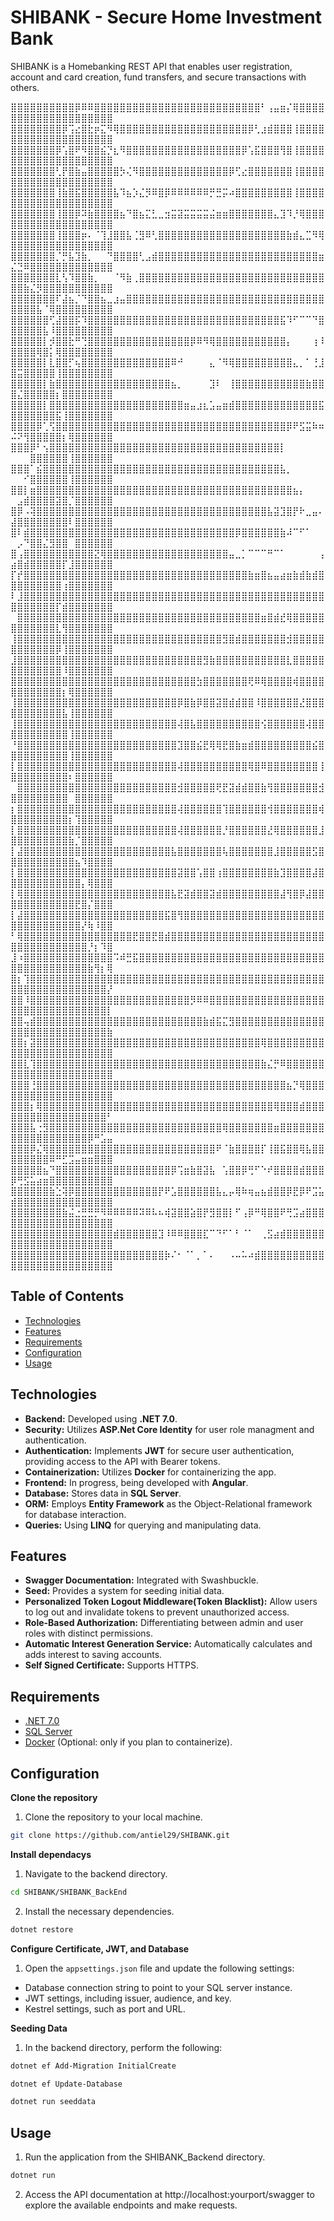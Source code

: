 # SHIBANK - Secure Home Investment Bank
SHIBANK is a Homebanking REST API that enables user registration, account and card creation, fund transfers, and secure transactions with others.

⣿⣿⣿⣿⣿⣿⣿⣿⣿⣿⡿⠿⠿⣿⣿⣿⣿⣿⣿⣿⣿⣿⣿⣿⣿⣿⣿⣿⣿⣿⣿⣿⣿⣿⣿⣿⣿⣿⣿⠃⢠⣤⣶⡌⢿⣿⣿⣿⣿⣿⣿⣿⣿⣿⣿⣿⣿⣿⣿⣿⣿⣿⣿⣿⣿
⣿⣿⣿⣿⣿⣿⣿⣿⡿⢩⣔⣿⣗⡶⣍⠻⢿⣿⣿⣿⣿⣿⣿⣿⣿⣿⣿⣿⣿⣿⣿⣿⣿⣿⣿⣿⣿⡿⢃⣰⣾⣿⣿⣿⢸⣿⣿⣿⣿⣿⣿⣿⣿⣿⣿⣿⣿⣿⣿⣿⣿⣿⣿⣿⣿
⣿⣿⣿⣿⣿⣿⣿⡿⢡⣿⠟⠻⣿⣿⣮⡙⣆⠻⣿⣿⣿⣿⣿⣿⣿⣿⣿⣿⣿⣿⣿⣿⣿⣿⣿⣿⡿⢡⣯⣿⣿⣿⢻⣿⢸⣿⣿⣿⣿⣿⣿⣿⣿⣿⣿⣿⣿⣿⣿⣿⣿⣿⣿⣿⣿
⣿⣿⣿⣿⣿⣿⣿⢃⡟⣿⣷⣤⣿⣿⣿⣿⣿⡳⢌⠻⣿⣿⣿⣿⣿⣿⣿⣿⣿⣿⣿⣿⣿⣿⡿⢋⣔⣿⣿⣿⣿⣿⣿⣿⢸⣿⣿⣿⣿⣿⣿⣿⣿⣿⣿⣿⣿⣿⣿⣿⣿⣿⣿⣿⣿
⣿⣿⣿⣿⣿⣿⣿⢸⣷⣿⣯⣿⣿⣿⣿⣿⣧⠹⣦⡱⣌⡻⠿⣿⡿⠿⠿⠿⠿⠿⠿⡛⣛⡭⠴⣿⣿⣿⣿⣿⣿⣿⣿⣿⢸⣿⣿⣿⣿⣿⣿⣿⣿⣿⣿⣿⣿⣿⣿⣿⣿⣿⣿⣿⣿
⣿⣿⣿⣿⣿⣿⣿⢸⣿⣿⡿⠽⣷⣿⣿⣿⣿⣦⠙⣿⣦⣍⣃⣀⣲⣭⣽⣭⣭⣭⣭⣬⣶⣶⣿⣿⣿⣿⣿⣿⣿⣄⣹⠹⡘⢿⣿⣿⣿⣿⣿⣿⣿⣿⣿⣿⣿⣿⣿⣿⣿⣿⣿⣿⣿
⣿⣿⣿⣿⣿⣿⣿⢸⣿⣿⣿⡶⠄⠈⢹⣸⣿⣿⣧⢈⣻⠿⢃⣿⣿⣿⣿⣿⣿⣿⣿⣿⣿⣿⣿⣿⣿⣿⣿⣿⣿⣿⣿⣷⣾⣄⣉⠻⢿⣿⣿⣿⣿⣿⣿⣿⣿⣿⣿⣿⣿⣿⣿⣿⣿
⣿⣿⣿⣿⣿⣿⣿⡈⡛⣧⣹⣷⡀⠀⠀⠙⣿⣿⣿⣿⢃⣠⣾⣿⣿⣿⣿⣿⣿⣿⣿⣿⣿⣿⣿⣿⣿⣿⣿⣿⣿⣿⣿⣿⣿⣿⣿⣿⣶⣌⣙⠿⣿⣿⣿⣿⣿⣿⣿⣿⣿⣿⣿⣿⣿
⣿⣿⣿⣿⣿⣿⣿⣇⢣⠹⣿⣿⣷⡀⠀⠀⠈⠻⣷⢀⣿⣿⣿⣿⣿⣿⣿⣿⣿⣿⣿⣿⣿⣿⣿⣿⣿⣿⣿⣿⣿⣿⣿⣿⣿⣿⣿⣿⣿⣿⣿⣷⣌⡻⣿⣿⣿⣿⣿⣿⣿⣿⣿⣿⣿
⣿⣿⣿⣿⣿⣿⣿⠏⣼⣦⡈⠙⣿⣿⣦⣀⣰⣤⣿⣿⣿⣿⣿⣿⣿⣿⣿⣿⣿⣿⣿⣿⣿⣿⣿⣿⣿⣿⣿⣿⣿⣿⣿⣿⣿⣿⣿⣿⣿⣿⣿⣿⣿⣧⠈⢿⣿⣿⣿⣿⣿⣿⣿⣿⣿
⣿⣿⣿⣿⣿⣿⢋⣼⣿⣿⡯⠹⣿⣿⣿⣿⣿⣿⣿⣿⣿⣿⣿⣿⣿⣿⣿⣿⣿⣿⣿⣿⣿⣿⣿⣿⣿⣿⣿⣿⣿⣿⣯⠹⠋⠉⠉⠙⣿⣿⣿⣿⣿⣿⣧⠸⣿⣿⣿⣿⣿⣿⣿⣿⣿
⣿⣿⣿⣿⣿⡇⡺⣿⣿⣗⠛⢙⣿⣿⣿⣿⣿⣿⣿⣿⣿⣿⣿⣿⣿⣿⣿⣿⡿⠿⠻⢿⣿⣿⣿⣿⣿⣿⣿⣿⣿⣿⣿⡄⠀⠀⠀⢰⠸⣿⣿⣿⣿⢿⣿⡅⢿⣿⣿⣿⣿⣿⣿⣿⣿
⣿⣿⣿⣿⣿⡇⣇⣿⣿⡋⢦⣿⣿⣿⣿⣿⣿⣿⣿⣿⣿⣿⣿⣿⣿⠿⠚⠀⠀⠀⠀⣄⠈⠻⢿⣿⣿⣿⣿⣿⣿⣿⣿⣿⣄⡀⠁⢘⣸⣿⣭⣿⣿⣿⣿⣿⢸⣿⣿⣿⣿⣿⣿⣿⣿
⣿⣿⣿⣿⣿⡇⣷⣿⣿⣿⣿⣿⣿⣿⣿⣿⣿⣿⣿⣿⣿⣿⣿⣿⣿⣦⡀⠀⠀⠀⠀⣹⠇⠀⢸⣿⣿⣿⣿⣿⣿⣿⣿⣿⣿⣿⣷⣿⣿⣿⣌⣿⣿⣿⣿⣿⡆⣿⣿⣿⣿⣿⣿⣿⣿
⣿⣿⣿⣿⣿⡇⣿⣿⣿⣿⣿⣿⣿⣿⣿⣿⣿⣿⣿⣿⣿⣿⣿⣿⣿⣿⣿⣶⣤⣰⣆⣡⣤⣶⣾⣿⣿⣿⣿⣿⣿⣿⣿⣿⣿⣿⣿⣿⣯⣿⣿⣿⣿⣿⣿⣿⣯⢸⣿⣿⣿⣿⣿⣿⣿
⣿⣿⣿⣿⡿⢁⢫⣿⣿⣿⣿⣿⣿⣿⣿⣿⣿⣿⣿⣿⣿⣿⣿⣿⣿⣿⣿⣿⣿⣿⣿⣿⣿⣿⣿⣿⣿⣿⣿⣿⣿⣿⣿⡿⠟⣫⣭⠷⠶⠬⠝⢻⣿⣿⣿⣿⣿⡆⢿⣿⣿⣿⣿⣿⣿
⣿⣿⣿⡿⠃⢢⣿⣿⣿⣿⣿⣿⣿⣿⣿⣿⣿⣿⣿⣿⣿⣿⣿⣿⣿⣿⣿⣿⣿⣿⣿⣿⣿⣿⣿⣿⣿⣿⣿⣿⣿⣿⡇⠀⠀⠀⠀⠀⠀⠀⠀⠀⣿⣿⣿⣿⣿⣿⢸⣿⣿⣿⣿⣿⣿
⣿⣿⣿⠁⣮⣿⣿⣿⣿⣿⣿⣿⣿⣿⣿⣿⣿⣿⣿⣿⣿⣿⣿⣿⣿⣿⣿⣿⣿⣿⣿⣿⣿⣿⣿⣿⣿⣿⣿⣿⣿⣿⣧⡀⠀⠀⠀⠀⠀⠀⠀⠊⣿⣿⣿⣿⣿⣿⢸⣿⣿⣿⣿⣿⣿
⣿⣿⡇⣶⣿⣿⣿⣿⣿⣿⣿⣿⣿⣿⣿⣿⣿⣿⣿⣿⣿⣿⣿⣿⣿⣿⣿⣿⣿⣿⣿⣿⣿⣿⣿⣿⣿⣿⣿⣿⣿⣿⣿⣿⣦⡄⠀⠀⠀⠀⣠⣾⣿⣿⣿⣿⣽⣿⡈⣿⣿⣿⣿⣿⣿
⣿⡿⠠⢽⣿⣿⣿⣿⣿⣿⣿⣿⣿⣿⣿⣿⣿⣿⣿⣿⣿⣿⣿⣿⣿⣿⣿⣿⣿⣿⣿⣿⣿⣿⣿⣿⣿⣿⣿⣿⣧⣽⣹⣿⡟⠗⣀⣤⠄⣼⣿⣿⣿⣿⣿⣿⣿⣿⠇⣿⣿⣿⣿⣿⣿
⣿⠇⣾⣿⣿⣿⣿⣿⣿⣿⣿⣿⣿⣿⣿⣿⣿⣿⣿⣿⣿⣿⣿⣿⣿⣿⣿⣿⣿⣿⣿⣿⣿⣿⣿⡿⣿⣿⣿⣿⣿⣿⣷⠼⠉⠋⠁⠀⠀⠀⡠⠙⣿⣿⣌⣻⣿⣿⠀⣿⣿⣿⣿⣿⣿
⣿⢠⣿⣿⣿⣿⣿⣿⣿⣿⣿⣿⣿⣝⢿⣿⣿⣿⣿⣿⣿⣿⣿⣿⣿⣿⣿⣿⣿⣿⣿⣿⣿⣿⣤⣀⡁⠉⠉⠉⠛⠉⠁⠀⠀⠀⠀⠀⢠⣴⣿⣾⣿⣿⣿⣿⣿⡏⣸⣿⣿⣿⣿⣿⣿
⡏⡞⣿⣿⣿⣿⣿⣿⣿⣿⣿⣿⣿⣿⣿⣿⣿⣿⣿⣿⣿⣿⣿⣿⣿⣿⣿⣿⣿⣿⣿⣿⣿⣿⣿⣿⣿⣷⣶⣿⣦⣤⣴⣶⣷⣾⣷⣾⣿⣿⣿⣿⣿⣿⣿⣿⣿⢰⣿⣿⣿⣿⣿⣿⣿
⠇⣸⣿⣿⣿⣿⣿⣿⣿⣿⣿⣿⣿⣿⣿⣿⣿⣿⣿⣿⣿⣿⣿⣿⣿⣿⣿⣿⣿⣿⣿⣿⣿⣿⣿⣿⣿⣿⣿⣿⣿⣿⣿⣿⣿⣿⣿⣿⣿⣿⣿⣿⣿⣿⣿⣿⡏⣾⣿⣿⣿⣿⣿⣿⣿
⠀⣿⣿⣿⣿⣿⣿⣿⣿⣿⣿⣿⣿⣿⣿⣿⣿⣿⣿⣿⣿⣿⣿⣿⣿⣿⣿⣿⣿⣿⣿⣿⣿⣿⣿⣿⣿⣿⣿⣶⣿⣾⣞⢿⣿⣿⣿⣿⣿⣿⣿⣿⣿⣿⣿⣿⣇⢻⣿⣿⣿⣿⣿⣿⣿
⢸⣿⣿⣿⣿⣿⣿⣿⣿⣿⣿⣿⣿⣿⣿⣿⣿⣿⣿⣿⣿⣿⣿⣿⣿⣿⣿⣿⣿⣿⣿⣿⣿⣻⣿⣾⣿⣿⣿⣿⣿⣿⣿⣺⣿⣿⣿⣿⣿⣿⣿⣿⣿⣿⣿⣿⡿⢸⣿⣿⣿⣿⣿⣿⣿
⣸⣿⣿⣿⣿⣿⣿⣿⣿⣿⣿⣿⣿⣿⣿⣿⣿⣿⣿⣿⣿⣿⣿⣿⣿⣿⣿⣿⣿⣿⣻⣷⣿⣿⣿⣿⣿⣿⣿⣿⣿⣿⣿⣇⣿⣿⣿⣿⣿⣿⣿⣿⣿⣿⣿⣿⣿⠸⣿⣿⣿⣿⣿⣿⣿
⣿⣿⣿⣿⣿⣿⣿⣿⣿⣿⣿⣿⣿⣿⣿⣿⣿⣿⣿⣿⣿⣿⣿⣿⣿⣿⣿⣿⣿⣳⣿⣿⣿⣿⣿⣿⣿⢟⠿⢿⣿⣿⣿⣿⢾⣿⣿⣿⣿⣿⣿⣿⣿⣿⣿⣿⣿⡆⢿⣿⣿⣿⣿⣿⣿
⢸⣿⣿⣿⣿⣿⣿⣿⣿⣿⣿⣿⣿⣿⣿⣿⣿⣿⣿⣿⣿⣿⣿⣿⣿⣿⡿⣿⣷⡿⣿⣿⣽⣿⣾⣾⣿⣿⠸⣿⣿⣿⣿⣿⣿⣜⣿⣿⣿⣿⣿⣿⣿⣿⣿⣿⣿⣧⢸⣿⣿⣿⣿⣿⣿
⢸⣿⣿⣿⣿⣿⣿⣿⣿⣿⣿⣿⣿⣿⣿⣿⣿⣿⣿⣿⣿⣿⣿⣿⣿⣿⢼⣿⣧⣿⣿⣿⣿⣿⣿⣿⣿⣿⣿⢪⣿⣿⣿⣿⣿⣿⢼⣿⣿⣿⣿⣿⣿⣿⣿⣿⣿⣿⢸⣿⣿⣿⣿⣿⣿
⠘⣿⣿⣿⣿⣿⣿⣿⣿⣿⣿⣿⣿⣿⣿⣿⣿⣿⣿⣿⣿⣿⣿⣿⣿⣿⣹⣿⣿⣮⣟⢿⢿⣟⣿⣷⣶⣾⣿⣿⣿⣿⣿⣿⣿⣿⣿⣮⣿⣿⣿⣿⣿⣿⣿⣿⣿⣿⢸⣿⣿⣿⣿⣿⣿
⡇⣿⣿⣿⣿⣿⣿⣿⣿⣿⣿⣿⣿⣿⣿⣿⣿⣿⣿⣿⣿⣿⣿⣿⣿⣿⢼⣿⣿⣿⣿⣿⣿⣿⣿⣿⣿⢿⣿⠿⣿⣿⣿⣿⣿⣿⣿⣿⢸⣿⣿⣿⣿⣿⣿⣿⣿⣿⠆⣿⣿⣿⣿⣿⣿
⠀⣿⣿⣿⣿⣿⣿⣿⣿⣿⣿⣿⣿⣿⣿⣿⣿⣿⣿⣿⣿⣿⣿⣿⣿⣿⣺⣿⣿⣿⣿⣿⢟⣟⣽⣾⣾⣿⣿⣷⢻⣿⣿⣿⣿⣿⣿⣿⣺⣿⣿⣿⣿⣿⣿⣿⣿⣿⠀⣿⣿⣿⣿⣿⣿
⡆⣿⣿⣿⣿⣿⣿⣿⣿⣿⣿⣿⣿⣿⣿⣿⣿⣿⣿⣿⣿⣿⣿⣿⣿⣿⢼⣿⣿⣿⣿⣿⣿⢹⣿⣿⣿⣿⣿⣿⢺⣿⣿⣿⣿⣿⣿⣿⢾⣿⣿⣿⣿⣿⣿⣿⣿⣿⡆⢹⣿⣿⣿⣿⣿
⡇⣿⣿⣿⣿⣿⣿⣿⣿⣿⣿⣿⣿⣿⣿⣿⣿⣿⣿⣿⣿⣿⣿⣿⣿⣿⢼⣿⣿⣿⣿⣿⣿⡘⣿⣿⣿⣿⣿⣿⣜⢿⣿⣿⣿⣿⣿⣿⣸⣿⣿⣿⣿⣿⣿⣿⣿⣿⣷⡈⣿⣿⣿⣿⣿
⡇⣼⣿⣿⣿⣿⣿⣿⣿⣿⣿⣿⣿⣿⣿⣿⣿⣿⣿⣿⣿⣿⣿⣿⣿⣧⣿⣿⣿⣿⣿⣿⣿⢧⣿⣿⣿⣿⣿⣿⣿⣸⣿⣿⣿⣿⣿⣫⣿⣿⣿⣿⣿⣿⣿⣿⣿⣿⣿⣦⠹⣿⣿⣿⣿
⡇⣿⣿⣿⣿⣿⣿⣿⣿⣿⣿⣿⣿⣿⣿⣿⣿⣿⣿⣿⣿⣿⣿⣿⣿⣿⣽⣿⣿⢡⣿⣿⢰⣿⣿⣿⣿⣿⣿⣿⣿⣷⣹⣿⣿⣿⣿⣼⣿⣿⣿⣿⣿⣿⣿⣿⣿⣿⣿⣿⡄⢿⣿⣿⣿
⡇⢿⣿⣿⣿⣿⣿⣿⣿⣿⣿⣿⣿⣿⣿⣿⣿⣿⣿⣿⣿⣿⣿⣿⣿⣧⣟⣽⣾⣿⣿⣽⣾⣿⣿⣿⣿⣿⣿⣿⣿⣿⣼⢻⣿⡿⣼⣿⣿⣿⣿⣿⣿⣿⣿⣿⣿⣿⣿⣟⣿⡌⣿⣿⣿
⡇⣼⣿⣿⣿⣿⣿⣿⣿⣿⣿⣿⣿⣿⣿⣿⣿⣿⣿⣿⣿⣿⣿⣿⣯⣿⢻⣿⣿⣿⣿⣿⣿⣿⣿⣿⣿⣿⣿⣿⣿⣿⣿⣿⣿⣿⣿⣿⣿⣿⣿⣿⣿⣿⣿⣿⣿⣿⣿⣿⡜⢷⠸⣿⣿
⠃⢿⣿⣿⣿⣿⣿⣿⣿⣿⣿⣿⣿⣿⣿⣿⣿⣿⣿⣟⣿⣿⣟⣿⣾⣿⣿⣿⣿⣿⣿⣿⣿⣿⣿⣿⣿⣿⣿⣿⣿⣿⣿⣿⣿⣿⣿⣿⣿⣿⣿⣿⣿⣿⣿⣿⣿⣿⣿⣿⣿⡘⡆⠹⣿
⣸⠰⣿⣿⣿⣿⣿⣿⣿⣿⣿⣿⣿⣿⣿⣿⠩⠾⣛⣯⣿⣿⣿⣿⣿⣿⣿⣿⣿⣿⣿⣿⣿⣿⣿⣿⣿⣿⣿⣿⣿⣿⣿⣿⣿⣿⣿⣿⣿⣿⣿⣿⣿⣿⣿⣿⣿⣿⣿⣿⣿⣷⢻⡆⢿
⣿⡆⢹⣿⣿⣿⣿⣿⣿⣿⣿⣿⣿⣿⣿⣿⣿⣿⣿⣿⣿⣿⣿⣿⣿⣿⣿⣿⣿⣿⣿⣿⣿⣿⣿⣿⣿⣿⣿⣿⣿⣿⣿⣿⣿⣿⣿⣿⣿⣿⣿⣿⣿⣿⣿⣿⣿⣿⣿⣿⣿⣿⣿⣿⡜
⣿⣿⠸⣿⣿⣿⣿⣿⣿⣿⣿⣿⣿⣿⣿⣿⣿⣿⣿⣿⣿⣿⣿⣿⣿⣿⣿⣿⡻⠿⠿⣿⣿⣿⣿⣿⣿⣿⣿⣿⣿⣿⣿⣿⣿⣿⣿⣿⣿⣿⣿⣿⣿⣿⣿⣿⣿⣿⣿⣿⣿⣿⣿⣿⡇
⣿⣿⢤⣾⣿⣿⣿⣿⣿⣿⣿⣿⣿⣿⣿⣿⣿⣿⣿⣿⣿⣿⣿⣿⣿⣿⣿⣿⣿⣿⣷⣾⣯⣍⣻⣿⣿⣿⣿⣿⣿⣿⣿⣿⣿⣿⣿⣿⣿⣿⣿⣿⣿⣿⣿⣿⣿⣿⣿⣿⣿⣿⣿⣿⣷
⣿⣿⡆⣽⣿⣿⣿⣿⣿⣿⣿⣿⣿⣿⣿⣿⣿⣿⣿⣿⣿⣿⣿⣿⣿⣿⣿⣿⣿⣿⣿⣿⣿⣿⣿⣿⣿⣿⣿⢿⣿⣿⣿⣿⣿⣿⣿⣿⣿⣿⣿⣿⣿⣿⣿⣿⣿⣿⣿⣿⣿⣿⣿⣿⣿
⣿⣿⣇⢹⣿⣿⣿⣿⣿⣿⣿⣿⣿⣿⣿⣿⣿⣿⣿⣿⣿⣿⣿⣿⣿⣿⣿⣿⣿⣿⣿⣿⣿⣿⣿⣿⣿⣿⣿⣷⣌⡛⠿⣿⣿⣿⣿⣿⣿⣿⣿⣿⣿⣿⣿⣿⣿⣿⣿⣿⣿⣿⣿⣿⣿
⣿⣿⣿⢘⣿⣿⣿⣿⣿⣿⣿⣿⣿⣿⣿⣿⣿⣿⣿⣿⣿⣿⣿⣿⣿⣿⣿⣿⣿⣿⣿⣿⣿⣿⣿⣿⣿⣿⣿⣿⣿⣿⣿⣦⡙⢿⣿⣿⣿⣿⣿⣿⣿⣿⣿⣿⣿⣿⣿⣿⣿⣿⣿⣿⣿
⣿⣿⣿⡆⢿⣿⣿⣿⣿⣿⣿⣿⣿⣿⣿⣿⣿⣿⣿⣿⣿⣿⣿⣿⣿⣿⣿⣿⣿⣿⣿⣿⣿⣿⣿⣿⣿⣿⣿⣿⣿⢿⣿⣿⣿⣾⣿⣿⣿⣿⣿⣿⣿⣿⣿⣿⣿⣿⣿⣿⣿⣿⣿⣿⠃
⣿⣿⣿⣧⢐⣻⣿⣿⣿⣿⣿⣿⣿⣿⣿⣿⣿⣿⣿⣿⣿⣿⣿⣿⣿⣿⣿⣿⣿⣿⣿⣿⣿⢿⣿⣿⣿⣿⣿⣿⣿⣶⣿⣿⣿⣿⣿⣿⣿⣿⣿⣿⣿⣿⣿⣿⣿⣿⣿⣿⣿⡿⠛⣡⣤
⣿⣿⣿⡿⣌⢿⣿⣿⣿⣿⣿⣿⣿⣿⣿⣿⣿⣿⣿⣿⣿⣿⣿⣿⣿⣿⣿⣿⣿⣿⣿⣿⠟⠈⣷⣿⣿⣿⣿⡏⢸⣿⣯⣿⣿⢿⣧⣿⣿⣿⣿⣿⣿⣿⣿⠿⠛⣋⣩⣤⣶⣶⣿⣿⣿
⣿⣿⣿⣿⣿⣦⠙⣿⣿⣿⣿⣿⣿⣿⣿⣿⣿⣿⣿⣿⣿⣿⣿⣿⣿⡿⢩⣶⣷⣿⣽⣧⠀⢡⣿⣿⡿⢛⠋⠑⠞⣿⣿⣿⣿⣾⣿⣿⣿⡿⢛⣫⣥⣴⣶⣿⣿⣿⣿⣿⣿⣿⣿⣿⣿
⣿⣿⣿⣿⣿⣿⣷⣑⢽⡿⣿⣿⣿⣿⣿⣿⣿⣿⣿⣿⣿⣿⣿⡟⠟⣡⣿⣿⣿⣿⣿⣿⣧⣄⡤⢿⠷⢶⣤⣦⣾⣿⣿⡿⣟⡿⠟⣩⣥⣾⣿⣿⣿⣿⣿⣿⣿⣿⣿⣿⣿⣿⣿⣿⣿
⣿⣿⣿⣿⣿⣿⣿⣿⣷⣬⣐⣛⣛⡛⠻⠿⠿⠿⠿⠿⠽⠿⠧⠦⢾⣽⣿⣿⣵⣿⡟⣻⣿⣿⡇⠋⢠⡿⠛⢿⣿⣿⠟⢛⣩⣴⣿⣿⣿⣿⣿⣿⣿⣿⣿⣿⣿⣿⣿⣿⣿⣿⣿⣿⣿
⣿⣿⣿⣿⣿⣿⣿⣿⣿⣿⣿⣿⣿⣿⣿⣿⣾⣿⣿⣿⣿⣿⣿⣹⠸⠿⠿⣿⣿⣿⣏⠉⠙⠋⠁⠃⠈⠁⠀⢀⣫⣴⣾⣿⣿⣿⣿⣿⣿⣿⣿⣿⣿⣿⣿⣿⣿⣿⣿⣿⣿⣿⣿⣿⣿
⣿⣿⣿⣿⣿⣿⣿⣿⣿⣿⣿⣿⣿⣿⣿⣿⣿⣿⣿⣿⣿⣿⣿⣿⡷⠌⠂⠈⠁⡀⠁⠄⠀⠀⠠⠤⠥⠴⣾⣿⣿⣿⣿⣿⣿⣿⣿⣿⣿⣿⣿⣿⣿⣿⣿⣿⣿⣿⣿⣿⣿⣿⣿⣿⣿


## Table of Contents
- [Technologies](#technologies)
- [Features](#features)
- [Requirements](#requirements)
- [Configuration](#configuration)
- [Usage](#usage)

## Technologies
- **Backend:** Developed using **.NET 7.0**.
- **Security:** Utilizes **ASP.Net Core Identity** for user role managment and authentication.
- **Authentication:** Implements **JWT** for secure user authentication, providing access to the API with Bearer tokens.
- **Containerization:** Utilizes **Docker** for containerizing the app.
- **Frontend:** In progress, being developed with **Angular**.
- **Database:** Stores data in **SQL Server**.
- **ORM:** Employs **Entity Framework** as the Object-Relational framework for database interaction.
- **Queries:** Using **LINQ** for querying and manipulating data.

## Features
- **Swagger Documentation:** Integrated with Swashbuckle.
- **Seed:** Provides a system for seeding initial data.
- **Personalized Token Logout Middleware(Token Blacklist):** Allow users to log out and invalidate tokens to prevent unauthorized access.
- **Role-Based Authorization:** Differentiating between admin and user roles with distinct permissions.
- **Automatic Interest Generation Service:** Automatically calculates and adds interest to saving accounts.
- **Self Signed Certificate:** Supports HTTPS.

## Requirements
- [.NET 7.0](https://dotnet.microsoft.com/en-us/download)
- [SQL Server](https://www.microsoft.com/en-us/sql-server/sql-server-downloads)
- [Docker](https://www.docker.com/products/docker-desktop/) (Optional: only if you plan to containerize).
  
## Configuration

**Clone the repository**

1. Clone the repository to your local machine.
```bash
git clone https://github.com/antiel29/SHIBANK.git
```

**Install dependacys**

1. Navigate to the backend directory.
```bash
cd SHIBANK/SHIBANK_BackEnd
```

2. Install the necessary dependencies.
```bash
dotnet restore
```

**Configure Certificate, JWT, and Database**
1. Open the `appsettings.json` file and update the following settings:
- Database connection string to point to your SQL server instance.
- JWT settings, including issuer, audience, and key.
- Kestrel settings, such as port and URL.

**Seeding Data**

1. In the backend directory, perform the following:

```bash
dotnet ef Add-Migration InitialCreate
```

```bash
dotnet ef Update-Database
```

```bash
dotnet run seeddata
```

## Usage

1. Run the application from the SHIBANK_Backend directory.

```bash
dotnet run
```

2. Access the API documentation at http://localhost:yourport/swagger to explore the available endpoints and make requests.
